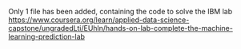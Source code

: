 Only 1 file has been added, containing the code to solve the IBM lab
https://www.coursera.org/learn/applied-data-science-capstone/ungradedLti/EUhln/hands-on-lab-complete-the-machine-learning-prediction-lab
